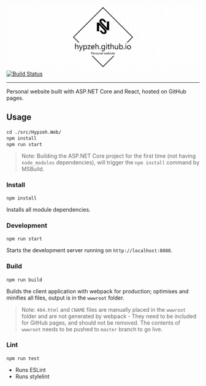 ![hypzeh.github.io](./docs/assets/project-title.png)
[![Build Status](https://nick-smirnoff.visualstudio.com/hypzeh.github.io/_apis/build/status/hypzeh.github.io-CI?branchName=master-react)](https://nick-smirnoff.visualstudio.com/hypzeh.github.io/_build/latest?definitionId=17&branchName=master-react)

---

Personal website built with ASP.NET Core and React, hosted on GitHub pages.

## Usage

```shell
cd ./src/Hypzeh.Web/
npm install
npm run start
```

> Note: Building the ASP.NET Core project for the first time (not having `node_modules` dependencies), will trigger the `npm install` command by MSBuild.

### Install

```shell
npm install
```

Installs all module dependencies.

### Development

```shell
npm run start
```

Starts the development server running on `http://localhost:8080`.

### Build

```shell
npm run build
```

Builds the client application with webpack for production; optimises and minifies all files, output is in the `wwwroot` folder.

> Note: `404.html` and `CNAME` files are manually placed in the `wwwroot` folder and are not generated by webpack - They need to be included for GitHub pages, and should not be removed. The contents of `wwwroot` needs to be pushed to `master` branch to go live.

### Lint

```shell
npm run test
```

- Runs ESLint
- Runs stylelint
